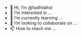 - 👋 Hi, I’m @fadhilahst
- 👀 I’m interested in ...
- 🌱 I’m currently learning ...
- 💞️ I’m looking to collaborate on ...
- 📫 How to reach me ...

<!---
fadhilahst/fadhilahst is a ✨ special ✨ repository because its `README.md` (this file) appears on your GitHub profile.
You can click the Preview link to take a look at your changes.
--->
